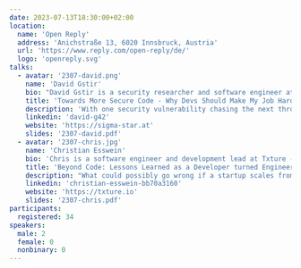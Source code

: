 ```yaml
---
date: 2023-07-13T18:30:00+02:00
location:
  name: 'Open Reply'
  address: 'Anichstraße 13, 6020 Innsbruck, Austria'
  url: 'https://www.reply.com/open-reply/de/'
  logo: 'openreply.svg'
talks:
  - avatar: '2307-david.png'
    name: 'David Gstir'
    bio: "David Gstir is a security researcher and software engineer at sigma star gmbh with 15+ years of hands-on experience in designing, engineering and auditing software for various use cases. He obtained a master's degree in computer sciences from the University of Technology Graz, Austria where he specialized in IT security and cryptography."
    title: 'Towards More Secure Code - Why Devs Should Make My Job Harder'
    description: 'With one security vulnerability chasing the next through tech news, we all know that security is an important part of software engineering. But how come I still see the same common, avoidable flaws in code audits? In this talk we’ll take a brief tour through some common vulnerabilities every developer should know about and discuss sustainable procedures to prevent them.'
    linkedin: 'david-g42'
    website: 'https://sigma-star.at'
    slides: '2307-david.pdf'
  - avatar: '2307-chris.jpg'
    name: 'Christian Esswein'
    bio: 'Chris is a software engineer and development lead at Txture - a startup based in Innsbruck. Besides his work he is passionate about analyzing and visualizing outdoor sport activity data.'
    title: 'Beyond Code: Lessons Learned as a Developer turned Engineering Manager in a Startup Environment'
    description: "What could possibly go wrong if a startup scales from a handful of developers to a company with 30 people? All of a sudden I found myself in the position of handling 10 developers and had to care about more than just the next pull request. \n Together we will take a look into the past and I will present some of our biggest challenges and personal learnings from growing and organizing a bunch of motivated developers without knowing where the journey will end. While theory explains you the easy way, practice always looks different. \n And who the heck is responsible for buying coffee beans and milk??"
    linkedin: 'christian-esswein-bb70a3160'
    website: 'https://txture.io'
    slides: '2307-chris.pdf'
participants:
  registered: 34
speakers:
  male: 2
  female: 0
  nonbinary: 0
---
```

